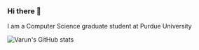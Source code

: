 ### Hi there 👋
I am a Computer Science graduate student at Purdue University

![Varun's GitHub stats](https://github-readme-stats.vercel.app/api?username=varunvora&show_icons=true&theme=radical&count_private=true)

<!--
**varunvora/varunvora** is a ✨ _special_ ✨ repository because its `README.md` (this file) appears on your GitHub profile.

Here are some ideas to get you started:

- 🔭 I’m currently working on ...
- 🌱 I’m currently learning ...
- 👯 I’m looking to collaborate on ...
- 🤔 I’m looking for help with ...
- 💬 Ask me about ...
- 📫 How to reach me: ...
- 😄 Pronouns: ...
- ⚡ Fun fact: ...
-->
